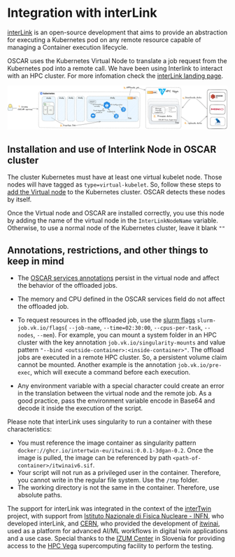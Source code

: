 # Integration with interLink


[interLink](https://intertwin-eu.github.io/interLink/) is an open-source development that aims to provide an abstraction for executing a Kubernetes pod on any remote resource capable of managing a Container execution lifecycle.

OSCAR uses the Kubernetes Virtual Node to translate a job request from the Kubernetes pod into a remote call. We have been using Interlink to interact with an HPC cluster. For more infomation check the [interLink landing page](https://intertwin-eu.github.io/interLink).

![Diagram](images/interlink.png)

## Installation and use of Interlink Node in OSCAR cluster

The cluster Kubernetes must have at least one virtual kubelet node. Those nodes will have tagged as `type=virtual-kubelet`. So, follow these steps to [add the Virtual node](https://intertwin-eu.github.io/interLink/docs/tutorial-admins/deploy-interlink) to the Kubernetes cluster. OSCAR detects these nodes by itself.

Once the Virtual node and OSCAR are installed correctly, you use this node by adding the name of the virtual node in the `InterLinkNodeName` variable.
Otherwise, to use a normal node of the Kubernetes cluster, leave it blank `""`


## Annotations, restrictions, and other things to keep in mind

- The [OSCAR services annotations](https://docs.oscar.grycap.net/fdl/#service) persist in the virtual node and affect the behavior of the offloaded jobs.

- The memory and CPU defined in the OSCAR services field do not affect the offloaded job. 

- To request resources in the offloaded job, use the [slurm flags](https://curc.readthedocs.io/en/latest/running-jobs/job-resources.html#slurm-resource-flags) `slurm-job.vk.io/flags`( `--job-name`, `--time=02:30:00`, `--cpus-per-task`, `--nodes`, `--mem`). For example, you can mount a system folder in an HPC cluster with the key annotation `job.vk.io/singularity-mounts` and value pattern `"--bind <outside-container>:<inside-container>"`. The offload jobs are executed in a remote HPC cluster. So, a persistent volume claim cannot be mounted. Another example is the annotation `job.vk.io/pre-exec`, which will execute a command before each execution.

- Any environment variable with a special character could create an error in the translation between the virtual node and the remote job. As a good practice, pass the environment variable encode in Base64 and decode it inside the execution of the script.

Please note that interLink uses singularity to run a container with these characteristics:

- You must reference the image container as singularity pattern `docker://ghcr.io/intertwin-eu/itwinai:0.0.1-3dgan-0.2`. Once the image is pulled, the image can be referenced by path `<path-of-container>/itwinaiv6.sif`.
- Your script will not run as a privileged user in the container. Therefore, you cannot write in the regular file system. Use the `/tmp` folder.
- The working directory is not the same in the container. Therefore, use absolute paths.


The support for interLink was integrated in the context of the [interTwin](https://www.intertwin.eu) project, with support from [Istituto Nazionale di Fisica Nucleare - INFN](https://home.infn.it/it/), who developed interLink, and [CERN](https://home.cern), who provided the development of [itwinai](https://github.com/interTwin-eu/itwinai), used as a platform for advanced AI/ML workflows in digital twin applications and a use case. Special thanks to the [IZUM Center](https://en-vegadocs.vega.izum.si) in Slovenia for providing access to the [HPC Vega](https://en-vegadocs.vega.izum.si) supercomputing facility to perform the testing.